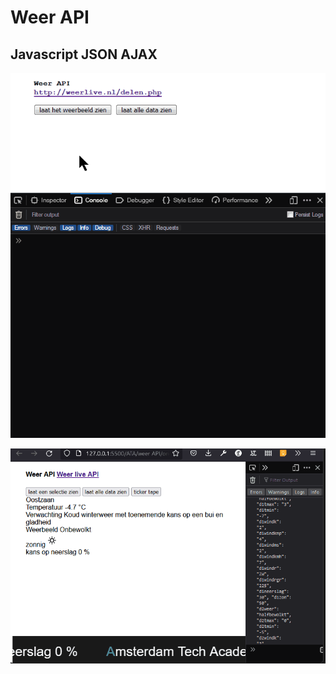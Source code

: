 # Weer API
## Javascript JSON AJAX


![Weer API](https://github.com/amsterdam-tech-academy/Weer_API/blob/main/weer_api_film.gif " Weer API")


![ticker tape](https://github.com/amsterdam-tech-academy/Weer_API/blob/main/ticker_tape.gif "ticker tape")
